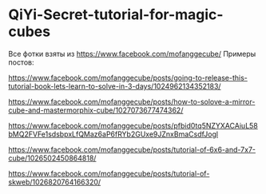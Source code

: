 # QiYi-Secret-tutorial-for-magic-cubes

Все фотки взяты из https://www.facebook.com/mofanggecube/
Примеры постов:

https://www.facebook.com/mofanggecube/posts/going-to-release-this-tutorial-book-lets-learn-to-solve-in-3-days/1024962134352183/

https://www.facebook.com/mofanggecube/posts/how-to-solove-a-mirror-cube-and-mastermorphix-cube/1027073677474362/

https://www.facebook.com/mofanggecube/posts/pfbid0tq5NZYXACAiuL58bMQ2FVFe1sdsbpxLfQMaz6aP6fRYb2GUxe9JZnxBmaCsdfJogl

https://www.facebook.com/mofanggecube/posts/tutorial-of-6x6-and-7x7-cube/1026502450864818/

https://www.facebook.com/mofanggecube/posts/tutorial-of-skweb/1026820764166320/

